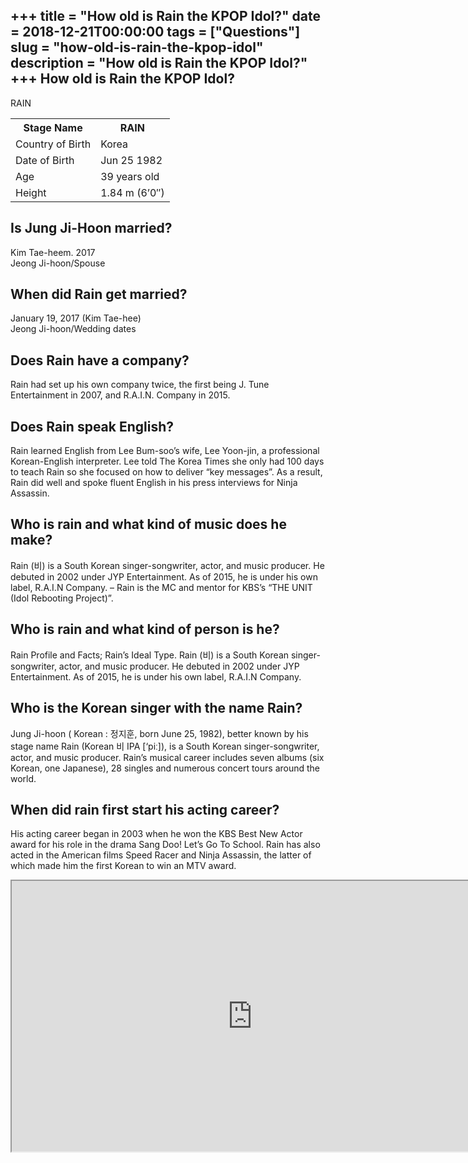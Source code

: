 +++
title = "How old is Rain the KPOP Idol?"
date = 2018-12-21T00:00:00
tags = ["Questions"]
slug = "how-old-is-rain-the-kpop-idol"
description = "How old is Rain the KPOP Idol?"
+++
How old is Rain the KPOP Idol?
------------------------------

RAIN

<table><tr><th>Stage Name</th><th>RAIN</th></tr><tr><td>Country of Birth</td><td>Korea</td></tr><tr><td>Date of Birth</td><td>Jun 25 1982</td></tr><tr><td>Age</td><td>39 years old</td></tr><tr><td>Height</td><td>1.84 m (6’0″)</td></tr></table>

Is Jung Ji-Hoon married?
------------------------

Kim Tae-heem. 2017  
Jeong Ji-hoon/Spouse

When did Rain get married?
--------------------------

January 19, 2017 (Kim Tae-hee)  
Jeong Ji-hoon/Wedding dates

Does Rain have a company?
-------------------------

Rain had set up his own company twice, the first being J. Tune Entertainment in 2007, and R.A.I.N. Company in 2015.

Does Rain speak English?
------------------------

Rain learned English from Lee Bum-soo’s wife, Lee Yoon-jin, a professional Korean-English interpreter. Lee told The Korea Times she only had 100 days to teach Rain so she focused on how to deliver “key messages”. As a result, Rain did well and spoke fluent English in his press interviews for Ninja Assassin.

Who is rain and what kind of music does he make?
------------------------------------------------

Rain (비) is a South Korean singer-songwriter, actor, and music producer. He debuted in 2002 under JYP Entertainment. As of 2015, he is under his own label, R.A.I.N Company. – Rain is the MC and mentor for KBS’s “THE UNIT (Idol Rebooting Project)”.

Who is rain and what kind of person is he?
------------------------------------------

Rain Profile and Facts; Rain’s Ideal Type. Rain (비) is a South Korean singer-songwriter, actor, and music producer. He debuted in 2002 under JYP Entertainment. As of 2015, he is under his own label, R.A.I.N Company.

Who is the Korean singer with the name Rain?
--------------------------------------------

 Jung Ji-hoon ( Korean : 정지훈, born June 25, 1982), better known by his stage name Rain (Korean 비 IPA \[‘piː\]), is a South Korean singer-songwriter, actor, and music producer. Rain’s musical career includes seven albums (six Korean, one Japanese), 28 singles and numerous concert tours around the world.

When did rain first start his acting career?
--------------------------------------------

His acting career began in 2003 when he won the KBS Best New Actor award for his role in the drama Sang Doo! Let’s Go To School. Rain has also acted in the American films Speed Racer and Ninja Assassin, the latter of which made him the first Korean to win an MTV award.

<iframe allow="accelerometer; autoplay; clipboard-write; encrypted-media; gyroscope; picture-in-picture" allowfullscreen="" class="__youtube_prefs__  epyt-is-override  no-lazyload" data-no-lazy="1" data-origheight="433" data-origwidth="770" data-skipgform_ajax_framebjll="" height="433" id="_ytid_88568" loading="lazy" src="https://www.youtube.com/embed/dqtLW3B3aGo?enablejsapi=1&autoplay=0&cc_load_policy=0&cc_lang_pref=&iv_load_policy=1&loop=0&modestbranding=0&rel=1&fs=1&playsinline=0&autohide=2&theme=dark&color=red&controls=1&" title="YouTube player" width="770"></iframe>